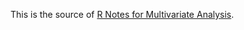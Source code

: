 This is the source of [R Notes for Multivariate Analysis](https://liao961120.github.io/MVA.github.io/index.html).
